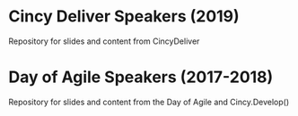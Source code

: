 # Cincy Deliver Speakers (2019)
Repository for slides and content from CincyDeliver

# Day of Agile Speakers (2017-2018)
Repository for slides and content from the Day of Agile and Cincy.Develop()
